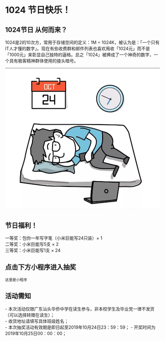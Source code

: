 # 1024 节日快乐！

## 1024节日 从何而来？

<div class="book-tip">
1024是2的10次方，常用于存储空间的定义：1M = 1024K，被认为是：「一个只有IT人才懂的数字」。现在有些收费群和邮件列表也喜欢用收「1024元」而不是「1000元」来彰显自己独特的逼格。总之「1024」被捧成了一个神奇的数字，一个具有极客精神群体使用的接头暗号。
</div>

![avatar](/images/activity/1024/1024.jpg)

## 节日福利！  

<div class="book-warning">
一等奖：包你一年写字笔（小米巨能写24只装）× 1 
<br />
二等奖：小米巨能写5支 × 2 
<br />
三等奖：小米巨能写1支 × 24
</div>


## 点击下方小程序进入抽奖

```
这里是小程序
```


## 活动需知  

<div class="book-danger">
- 本次活动仅限广东汕头华侨中学在读生参与，非本校学生及毕业党一律不发货（可以选择转赠在读生）；
<br />
- 收货地址请填写具体班级姓名；
<br />
- 本次抽奖活动有效期是即日起至2019年10月24日23：59：59；
- 开奖时间为2019年10月25日00：00：00；
</div>